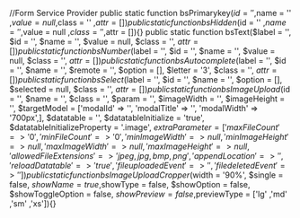 //Form Service Provider
public static function bsPrimarykey($id = '' ,$name = '' ,$value = null ,$class = '' ,$attr = []){}
public static function bsHidden($id = '' ,$name = '' ,$value = null ,$class = '' ,$attr = []){}
public static function bsText($label = '', $id = '', $name =  '', $value = null, $class = '', $attr = []){}
public static function bsNumber($label = '', $id = '', $name =  '', $value = null, $class = '', $attr = []){}
public static function bsAutocomplete($label = '', $id = '', $name = '', $remote = '', $option = [], $letter = '3', $class  = '', $attr   = []){}
public static function bsSelect($label = '', $id = '', $name = '', $option = [], $selected = null, $class = '', $attr = []){}
public static function bsImageUpload($id = '', $name = '', $class = '', $param = '', $imageWidth = '', $imageHeight = '', $targetModel =  ['modalId' => '', 'modalTitle' => '', 'modalWidth' => '700px',], $datatable = '', $datatableInitialize = 'true', $datatableInitializeProperty = '.image', $extraParameter = ['maxFileCount' => '0', 'minFileCount' => '0', 'minImageWidth' => null, 'minImageHeight' => null, 'maxImageWidth' => null, 'maxImageHeight' => null, 'allowedFileExtensions' => 'jpeg,jpg,bmp,png' ,'appendLocation' => '' ,'reloadDatatable' => 'true', 'fileuploadedEvent' => '', 'filedeletedEvent' => '']){}
public static function bsImageUploadCropper($width = '90%', $single = false, $showName = true ,$showType = false, $showOption = false, $showToggleOption = false, $showPreview = false ,$previewType = ['lg' ,'md' ,'sm' ,'xs']){}
